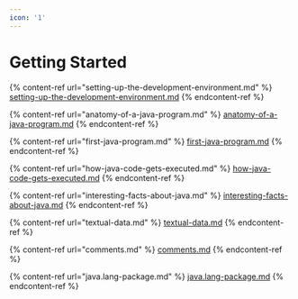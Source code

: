```yaml
---
icon: '1'
---
```


# Getting Started

{% content-ref url="setting-up-the-development-environment.md" %}
[setting-up-the-development-environment.md](setting-up-the-development-environment.md)
{% endcontent-ref %}

{% content-ref url="anatomy-of-a-java-program.md" %}
[anatomy-of-a-java-program.md](anatomy-of-a-java-program.md)
{% endcontent-ref %}

{% content-ref url="first-java-program.md" %}
[first-java-program.md](first-java-program.md)
{% endcontent-ref %}

{% content-ref url="how-java-code-gets-executed.md" %}
[how-java-code-gets-executed.md](how-java-code-gets-executed.md)
{% endcontent-ref %}

{% content-ref url="interesting-facts-about-java.md" %}
[interesting-facts-about-java.md](interesting-facts-about-java.md)
{% endcontent-ref %}

{% content-ref url="textual-data.md" %}
[textual-data.md](textual-data.md)
{% endcontent-ref %}

{% content-ref url="comments.md" %}
[comments.md](comments.md)
{% endcontent-ref %}

{% content-ref url="java.lang-package.md" %}
[java.lang-package.md](java.lang-package.md)
{% endcontent-ref %}



